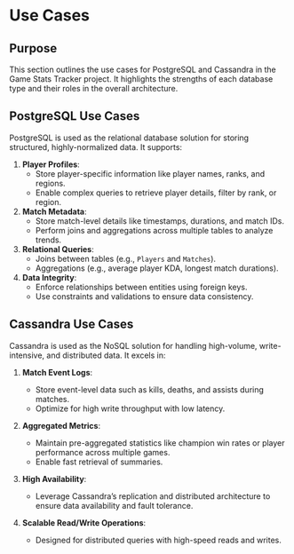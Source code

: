 # Use Cases

## Purpose

This section outlines the use cases for PostgreSQL and Cassandra in the Game Stats Tracker project. It highlights the strengths of each database type and their roles in the overall architecture.

## PostgreSQL Use Cases

PostgreSQL is used as the relational database solution for storing structured, highly-normalized data. It supports:

1. **Player Profiles**:
   - Store player-specific information like player names, ranks, and regions.
   - Enable complex queries to retrieve player details, filter by rank, or region.
2. **Match Metadata**:
   - Store match-level details like timestamps, durations, and match IDs.
   - Perform joins and aggregations across multiple tables to analyze trends.
3. **Relational Queries**:
   - Joins between tables (e.g., `Players` and `Matches`).
   - Aggregations (e.g., average player KDA, longest match durations).
4. **Data Integrity**:
   - Enforce relationships between entities using foreign keys.
   - Use constraints and validations to ensure data consistency.

## Cassandra Use Cases

Cassandra is used as the NoSQL solution for handling high-volume, write-intensive, and distributed data. It excels in:

1. **Match Event Logs**:

   - Store event-level data such as kills, deaths, and assists during matches.
   - Optimize for high write throughput with low latency.

2. **Aggregated Metrics**:

   - Maintain pre-aggregated statistics like champion win rates or player performance across multiple games.
   - Enable fast retrieval of summaries.

3. **High Availability**:

   - Leverage Cassandra’s replication and distributed architecture to ensure data availability and fault tolerance.

4. **Scalable Read/Write Operations**:
   - Designed for distributed queries with high-speed reads and writes.
